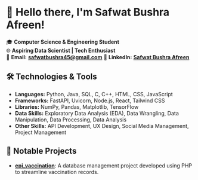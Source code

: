 # 👋 Hello there, I'm Safwat Bushra Afreen!

🎓 **Computer Science & Engineering Student**  
🌐 **Aspiring Data Scientist | Tech Enthusiast**  
📧 **Email:** [**safwatbushra45@gmail.com**](mailto:afreenbushra82@gmail.com) 
💼 **LinkedIn:** [**Safwat Bushra Afreen**](https://www.linkedin.com/in/safwat-bushra-afreen-48018b23b)


## 🛠️ Technologies & Tools

- **Languages:** Python, Java, SQL, C, C++, HTML, CSS, JavaScript  
- **Frameworks:** FastAPI, Uvicorn, Node.js, React, Tailwind CSS  
- **Libraries:** NumPy, Pandas, Matplotlib, TensorFlow  
- **Data Skills:** Exploratory Data Analysis (EDA), Data Wrangling, Data Manipulation, Data Processing, Data Analysis  
- **Other Skills:** API Development, UX Design, Social Media Management, Project Management


## 📂 Notable Projects

- **[epi_vaccination](https://github.com/Safwatbushra/epi_vaccination)**: A database management project developed using PHP to streamline vaccination records.  

